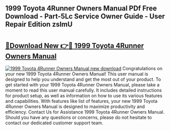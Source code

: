 ## 1999 Toyota 4Runner Owners Manual PDf Free Download - Part-5Lc Service Owner Guide - User Repair Edition zslmU

# <h2><a href="http://bc4579.oget.top/?id=1999+Toyota+4Runner+Owners+Manual">🔗Download New 👉🔴 1999 Toyota 4Runner Owners Manual</a></h2>

[![1999 Toyota 4Runner Owners Manual new download](https://i.imgur.com/5g1atiW.png)](http://bc4579.oget.top/?id=1999+Toyota+4Runner+Owners+Manual)
Congratulations on your new 1999 Toyota 4Runner Owners Manual! This user manual is designed to help you understand and get the most out of your product. To get started with your 1999 Toyota 4Runner Owners Manual, please take a moment to read this user manual carefully. It includes detailed instructions for product setup, as well as information on how to use its various features and capabilities. With features like list of features, your new 1999 Toyota 4Runner Owners Manual is designed to maximize productivity and efficiency. Contact Us for Assistance 1999 Toyota 4Runner Owners Manual. Should you have any questions or concerns, please do not hesitate to contact our dedicated customer support team.
